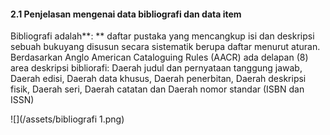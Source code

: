 #### **2.1 Penjelasan mengenai data bibliografi dan data item** 

Bibliografi adalah**: ** daftar pustaka yang mencangkup isi dan deskripsi sebuah bukuyang disusun secara sistematik berupa daftar menurut aturan. Berdasarkan Anglo American Cataloguing Rules \(AACR\) ada delapan \(8\) area deskripsi bibliorafi: Daerah judul dan pernyataan tanggung jawab, Daerah edisi, Daerah data khusus, Daerah penerbitan, Daerah deskripsi fisik, Daerah seri,  Daerah catatan dan Daerah nomor standar \(ISBN dan ISSN\)

![](/assets/bibliografi 1.png)

